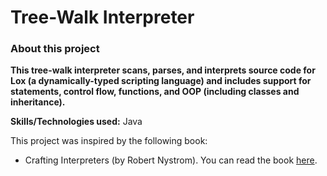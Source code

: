 # Tree-Walk Interpreter

### About this project

**This tree-walk interpreter scans, parses, and interprets source code for Lox (a dynamically-typed scripting language) and includes support for statements, control flow, functions, and OOP (including classes and inheritance).**

**Skills/Technologies used:** Java

This project was inspired by the following book:
- Crafting Interpreters (by Robert Nystrom). You can read the book [here](https://craftinginterpreters.com/).
